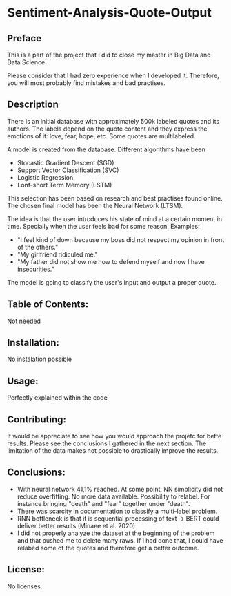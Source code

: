 # Sentiment-Analysis-Quote-Output

## Preface
This is a part of the project that I did to close my master in Big Data and Data Science.

Please consider that I had zero experience when I developed it. Therefore, you will most probably find mistakes and bad practises.

## Description
There is an initial database with approximately 500k labeled quotes and its authors. The labels depend on the quote content and they express the emotions of it: love, fear, hope, etc. Some quotes are multilabeled.

A model is created from the database. Different algorithms have been 
- Stocastic Gradient Descent (SGD)
- Support Vector Classification (SVC)
- Logistic Regression
- Lonf-short Term Memory (LSTM)

This selection has been based on research and best practises found online. The chosen final model has been the Neural Network (LTSM).


The idea is that the user introduces his state of mind at a certain moment in time. Specially when the user feels bad for some reason. Examples:

- "I feel kind of down because my boss did not respect my opinion in front of the others."
- "My girlfriend ridiculed me."
- "My father did not show me how to defend myself and now I have insecurities."

The model is going to classify the user's input and output a proper quote.

## Table of Contents:
Not needed

## Installation:
No instalation possible

## Usage:
Perfectly explained within the code

## Contributing: 
It would be appreciate to see how you would approach the projetc for bette results. Please see the conclusions I gathered in the next section. The limitation of the data makes not possible to drastically improve the results.

## Conclusions: 
- With neural  network 41,1% reached. At some point, NN simplicity did not reduce overfitting. No more data available. Possibility to relabel. For instance bringing "death" and "fear" together under "death".
- There was scarcity in documentation to classify a multi-label problem.
- RNN bottleneck is that it is sequential processing of text → BERT could deliver better results (Minaee et al. 2020)
- I did not properly analyze the dataset at the beginning of the problem and that pushed me to delete many raws. If I had done that, I could have relabed some of the quotes and therefore get a better outcome.

## License:
No licenses.
